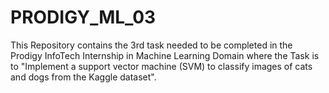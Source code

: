 # PRODIGY_ML_03
This Repository contains the 3rd task needed to be completed in the Prodigy InfoTech Internship in Machine Learning Domain where the Task is to "Implement a support vector machine (SVM) to classify images of cats and dogs from the Kaggle dataset".
